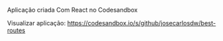 Aplicação criada Com React no Codesandbox

Visualizar aplicação: https://codesandbox.io/s/github/josecarlosdw/best-routes
